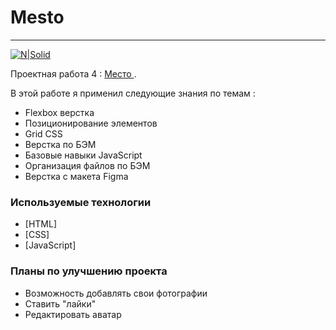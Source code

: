 # Mesto

____

[![N|Solid](https://pictures.s3.yandex.net/animation_topic/logo.svg)](https://praktikum.yandex.ru/)


Проектная работа 4 : [Место ](https://amillerr.github.io/mesto/).

В этой работе я применил следующие знания по темам :

  - Flexbox верстка
  - Позиционирование элементов
  - Grid CSS
  - Верстка по БЭМ
  - Базовые навыки JavaScript
  - Организация файлов по БЭМ
  - Верстка с макета Figma

### Используемые технологии


* [HTML] 
* [CSS] 
* [JavaScript]

### Планы по улучшению проекта

 - Возможность добавлять свои фотографии
 - Ставить "лайки"
 - Редактировать аватар